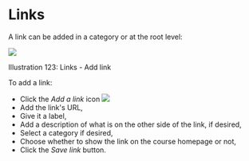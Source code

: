 # Links

A link can be added in a category or at the root level:

![](../../.gitbook/assets/graphics220%20%281%29.png)

Illustration 123: Links - Add link

To add a link:

* Click the _Add a link_ icon ![](../../.gitbook/assets/graphics219%20%283%29.png)
* Add the link's URL,
* Give it a label,
* Add a description of what is on the other side of the link, if desired,
* Select a category if desired,
* Choose whether to show the link on the course homepage or not,
* Click the _Save link_ button.

